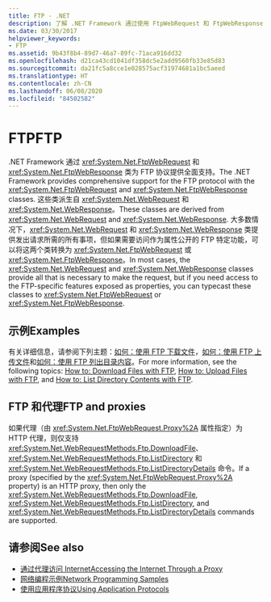 ```yaml
---
title: FTP - .NET
description: 了解 .NET Framework 通过使用 FtpWebRequest 和 FtpWebResponse 类提供的对 FTP 协议的全面支持。
ms.date: 03/30/2017
helpviewer_keywords:
- FTP
ms.assetid: 9b43f8b4-89d7-46a7-89fc-71aca916dd32
ms.openlocfilehash: d21ca43cd1041df358dc5e2add9560fb33e85d83
ms.sourcegitcommit: da21fc5a8cce1e028575acf31974681a1bc5aeed
ms.translationtype: HT
ms.contentlocale: zh-CN
ms.lasthandoff: 06/08/2020
ms.locfileid: "84502582"
---
```

# <a name="ftp"></a><span data-ttu-id="63e35-103">FTP</span><span class="sxs-lookup"><span data-stu-id="63e35-103">FTP</span></span>

<span data-ttu-id="63e35-104">.NET Framework 通过 <xref:System.Net.FtpWebRequest> 和 <xref:System.Net.FtpWebResponse> 类为 FTP 协议提供全面支持。</span><span class="sxs-lookup"><span data-stu-id="63e35-104">The .NET Framework provides comprehensive support for the FTP protocol with the <xref:System.Net.FtpWebRequest> and <xref:System.Net.FtpWebResponse> classes.</span></span> <span data-ttu-id="63e35-105">这些类派生自 <xref:System.Net.WebRequest> 和 <xref:System.Net.WebResponse>。</span><span class="sxs-lookup"><span data-stu-id="63e35-105">These classes are derived from <xref:System.Net.WebRequest> and <xref:System.Net.WebResponse>.</span></span> <span data-ttu-id="63e35-106">大多数情况下，<xref:System.Net.WebRequest> 和 <xref:System.Net.WebResponse> 类提供发出请求所需的所有事项，但如果需要访问作为属性公开的 FTP 特定功能，可以将这两个类转换为 <xref:System.Net.FtpWebRequest> 或 <xref:System.Net.FtpWebResponse>。</span><span class="sxs-lookup"><span data-stu-id="63e35-106">In most cases, the <xref:System.Net.WebRequest> and <xref:System.Net.WebResponse> classes provide all that is necessary to make the request, but if you need access to the FTP-specific features exposed as properties, you can typecast these classes to <xref:System.Net.FtpWebRequest> or <xref:System.Net.FtpWebResponse>.</span></span>

## <a name="examples"></a><span data-ttu-id="63e35-107">示例</span><span class="sxs-lookup"><span data-stu-id="63e35-107">Examples</span></span>

<span data-ttu-id="63e35-108">有关详细信息，请参阅下列主题：[如何：使用 FTP 下载文件](how-to-download-files-with-ftp.md)，[如何：使用 FTP 上传文件](how-to-upload-files-with-ftp.md)和[如何：使用 FTP 列出目录内容](how-to-list-directory-contents-with-ftp.md)。</span><span class="sxs-lookup"><span data-stu-id="63e35-108">For more information, see the following topics: [How to: Download Files with FTP](how-to-download-files-with-ftp.md), [How to: Upload Files with FTP](how-to-upload-files-with-ftp.md), and [How to: List Directory Contents with FTP](how-to-list-directory-contents-with-ftp.md).</span></span>

## <a name="ftp-and-proxies"></a><span data-ttu-id="63e35-109">FTP 和代理</span><span class="sxs-lookup"><span data-stu-id="63e35-109">FTP and proxies</span></span>

<span data-ttu-id="63e35-110">如果代理（由 <xref:System.Net.FtpWebRequest.Proxy%2A> 属性指定）为 HTTP 代理，则仅支持 <xref:System.Net.WebRequestMethods.Ftp.DownloadFile>、<xref:System.Net.WebRequestMethods.Ftp.ListDirectory> 和 <xref:System.Net.WebRequestMethods.Ftp.ListDirectoryDetails> 命令。</span><span class="sxs-lookup"><span data-stu-id="63e35-110">If a proxy (specified by the <xref:System.Net.FtpWebRequest.Proxy%2A> property) is an HTTP proxy, then only the <xref:System.Net.WebRequestMethods.Ftp.DownloadFile>, <xref:System.Net.WebRequestMethods.Ftp.ListDirectory>, and <xref:System.Net.WebRequestMethods.Ftp.ListDirectoryDetails> commands are supported.</span></span>

## <a name="see-also"></a><span data-ttu-id="63e35-111">请参阅</span><span class="sxs-lookup"><span data-stu-id="63e35-111">See also</span></span>

- [<span data-ttu-id="63e35-112">通过代理访问 Internet</span><span class="sxs-lookup"><span data-stu-id="63e35-112">Accessing the Internet Through a Proxy</span></span>](accessing-the-internet-through-a-proxy.md)
- [<span data-ttu-id="63e35-113">网络编程示例</span><span class="sxs-lookup"><span data-stu-id="63e35-113">Network Programming Samples</span></span>](network-programming-samples.md)
- [<span data-ttu-id="63e35-114">使用应用程序协议</span><span class="sxs-lookup"><span data-stu-id="63e35-114">Using Application Protocols</span></span>](using-application-protocols.md)
